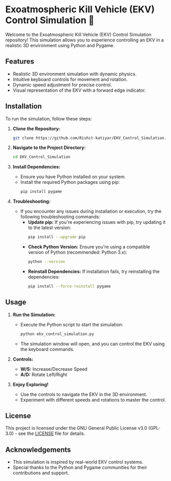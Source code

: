 # Exoatmospheric Kill Vehicle (EKV) Control Simulation 🚀

Welcome to the Exoatmospheric Kill Vehicle (EKV) Control Simulation repository! This simulation allows you to experience controlling an EKV in a realistic 3D environment using Python and Pygame.

## Features

- Realistic 3D environment simulation with dynamic physics.
- Intuitive keyboard controls for movement and rotation.
- Dynamic speed adjustment for precise control.
- Visual representation of the EKV with a forward edge indicator.

## Installation

To run the simulation, follow these steps:

1. **Clone the Repository:**
   ```bash
   git clone https://github.com/Rishit-katiyar/EKV_Control_Simulation.git
   ```
   
2. **Navigate to the Project Directory:**
   ```bash
   cd EKV_Control_Simulation
   ```

3. **Install Dependencies:**
   - Ensure you have Python installed on your system.
   - Install the required Python packages using pip:
     ```bash
     pip install pygame
     ```

4. **Troubleshooting:**
   - If you encounter any issues during installation or execution, try the following troubleshooting commands:
     - **Update pip:** If you're experiencing issues with pip, try updating it to the latest version:
       ```bash
       pip install --upgrade pip
       ```
     - **Check Python Version:** Ensure you're using a compatible version of Python (recommended: Python 3.x):
       ```bash
       python --version
       ```
     - **Reinstall Dependencies:** If installation fails, try reinstalling the dependencies:
       ```bash
       pip install --force-reinstall pygame
       ```

## Usage

1. **Run the Simulation:**
   - Execute the Python script to start the simulation:
     ```bash
     python ekv_control_simulation.py
     ```
   - The simulation window will open, and you can control the EKV using the keyboard commands.

2. **Controls:**
   - **W/S:** Increase/Decrease Speed
   - **A/D:** Rotate Left/Right

3. **Enjoy Exploring!**
   - Use the controls to navigate the EKV in the 3D environment.
   - Experiment with different speeds and rotations to master the control.

## License

This project is licensed under the GNU General Public License v3.0 (GPL-3.0) - see the [LICENSE](LICENSE) file for details.

## Acknowledgements

- This simulation is inspired by real-world EKV control systems.
- Special thanks to the Python and Pygame communities for their contributions and support.
